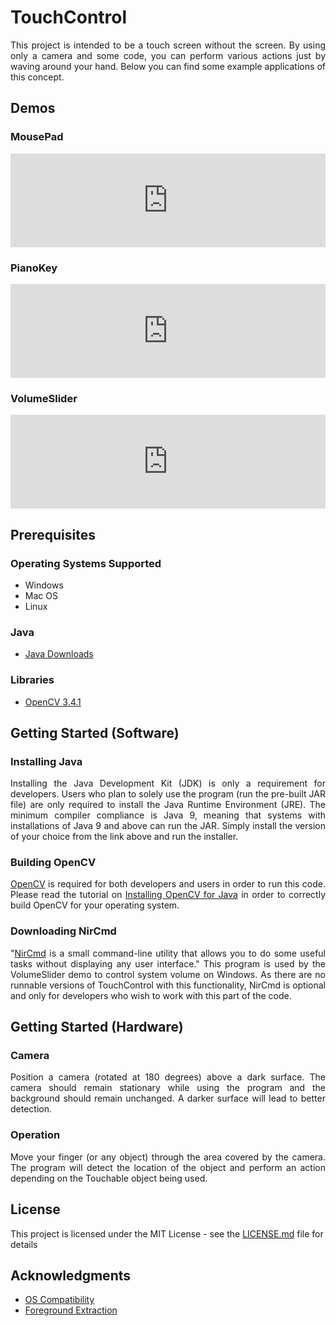 # TouchControl
<p align="justify">
This project is intended to be a touch screen without the screen. By using only a camera and some code, you can perform various actions just by waving around your hand. Below you can find some example applications of this concept.
</p>

## Demos
### MousePad

<iframe width="100%" src="https://www.youtube.com/embed/2-ApniOaKHs?rel=0" frameborder="0" allow="autoplay; encrypted-media" allowfullscreen></iframe>

### PianoKey

<iframe width="100%" src="https://www.youtube.com/embed/-dA1ajjv6EE?rel=0" frameborder="0" allow="autoplay; encrypted-media" allowfullscreen></iframe>

### VolumeSlider

<iframe width="100%" src="https://www.youtube.com/embed/Fd5ODeewL9c?rel=0" frameborder="0" allow="autoplay; encrypted-media" allowfullscreen></iframe>

## Prerequisites

### Operating Systems Supported
* Windows
* Mac OS
* Linux

### Java
* [Java Downloads](http://www.oracle.com/technetwork/java/javase/downloads/index.html)

### Libraries
* [OpenCV 3.4.1](https://opencv.org/releases.html)

## Getting Started (Software)

### Installing Java
<p align="justify">
Installing the Java Development Kit (JDK) is only a requirement for developers. Users who plan to solely use the program (run the pre-built JAR file) are only required to install the Java Runtime Environment (JRE). The minimum compiler compliance is Java 9, meaning that systems with installations of Java 9 and above can run the JAR. Simply install the version of your choice from the link above and run the installer.
</p>

### Building OpenCV
<p align="justify">
<a href="https://opencv.org/">OpenCV</a> is required for both developers and users in order to run this code. Please read the tutorial on <a href="https://github.com/opencv-java/opencv-java-tutorials/blob/master/docs/source/01-installing-opencv-for-java.rst">Installing OpenCV for Java</a> in order to correctly build OpenCV for your operating system.
</p>

### Downloading NirCmd
<p align="justify">
"<a href="http://www.nirsoft.net/utils/nircmd.html">NirCmd</a> is a small command-line utility that allows you to do some useful tasks without displaying any user interface." This program is used by the VolumeSlider demo to control system volume on Windows. As there are no runnable versions of TouchControl with this functionality, NirCmd is optional and only for developers who wish to work with this part of the code.
</p>

## Getting Started (Hardware)

### Camera
<p align="justify">
Position a camera (rotated at 180 degrees) above a dark surface. The camera should remain stationary while using the program and the background should remain unchanged. A darker surface will lead to better detection.
</p>

### Operation
<p align="justify">
Move your finger (or any object) through the area covered by the camera. The program will detect the location of the object and perform an action depending on the Touchable object being used.
</p>

## License
This project is licensed under the MIT License - see the [LICENSE.md](LICENSE.md) file for details

## Acknowledgments
* [OS Compatibility](https://stackoverflow.com/a/18780559)
* [Foreground Extraction](https://stackoverflow.com/a/27036614)
